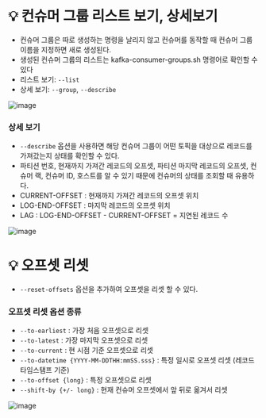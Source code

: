 # 💡 컨슈머 그룹 리스트 보기, 상세보기

- 컨슈머 그룹은 따로 생성하는 명령을 날리지 않고 컨슈머를 동작할 때 컨슈머 그룹이름을 지정하면 새로 생성된다.
- 생성된 컨슈머 그룹의 리스트는 kafka-consumer-groups.sh 명령어로 확인할 수 있다
- 리스트 보기: `--list`
- 상세 보기: `--group`, `--describe`

![image](https://github.com/user-attachments/assets/236e40d8-912b-4c0e-9459-0a17a644cbd6)

### 상세 보기

- `--describe` 옵션을 사용하면 해당 컨슈머 그룹이 어떤 토픽을 대상으로 레코드를 가져갔는지 상태를 확인할 수 있다.
- 파티션 번호, 현재까지 가져간 레코드의 오프셋, 파티션 마지막 레코드의 오프셋, 컨슈머 랙, 컨슈머 ID, 호스트를 알 수 있기 때문에 컨슈머의 상태를 조회할 때 유용하다.
- CURRENT-OFFSET : 현재까지 가져간 레코드의 오프셋 위치
- LOG-END-OFFSET : 마지막 레코드의 오프셋 위치
- LAG : LOG-END-OFFSET - CURRENT-OFFSET = 지연된 레코드 수

![image](https://github.com/user-attachments/assets/bf74d873-6ed9-4627-a342-39c2da470d40)

# 💡 오프셋 리셋

- `--reset-offsets` 옵션을 추가하여 오프셋을 리셋 할 수 있다.

### 오프셋 리셋 옵션 종류

- `--to-earliest` : 가장 처음 오프셋으로 리셋
- `--to-latest` : 가장 마지막 오프셋으로 리셋
- `--to-current` : 현 시점 기준 오프셋으로 리셋
- `--to-datetime {YYYY-MM-DDTHH:mmSS.sss}` : 특정 일시로 오프셋 리셋 (레코드 타임스탬프 기준)
- `--to-offset {long}` : 특정 오프셋으로 리셋
- `--shift-by {+/- long}` : 현재 컨슈머 오프셋에서 앞 뒤로 옮겨서 리셋

![image](https://github.com/user-attachments/assets/6d3fa154-f676-4d12-a757-4d2bde5c7ffd)
